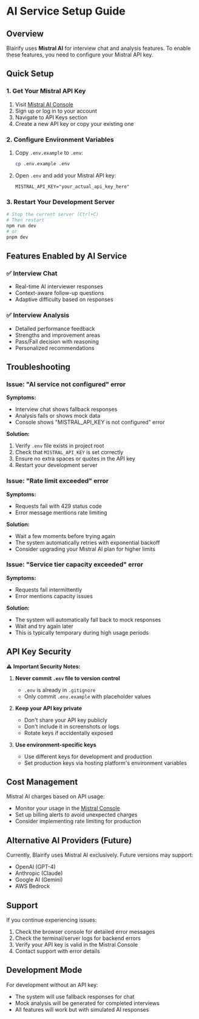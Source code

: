 # AI Service Setup Guide

## Overview
Blairify uses **Mistral AI** for interview chat and analysis features. To enable these features, you need to configure your Mistral API key.

## Quick Setup

### 1. Get Your Mistral API Key
1. Visit [Mistral AI Console](https://console.mistral.ai/)
2. Sign up or log in to your account
3. Navigate to API Keys section
4. Create a new API key or copy your existing one

### 2. Configure Environment Variables
1. Copy `.env.example` to `.env`:
   ```bash
   cp .env.example .env
   ```

2. Open `.env` and add your Mistral API key:
   ```env
   MISTRAL_API_KEY="your_actual_api_key_here"
   ```

### 3. Restart Your Development Server
```bash
# Stop the current server (Ctrl+C)
# Then restart
npm run dev
# or
pnpm dev
```

## Features Enabled by AI Service

### ✅ Interview Chat
- Real-time AI interviewer responses
- Context-aware follow-up questions
- Adaptive difficulty based on responses

### ✅ Interview Analysis
- Detailed performance feedback
- Strengths and improvement areas
- Pass/Fail decision with reasoning
- Personalized recommendations

## Troubleshooting

### Issue: "AI service not configured" error

**Symptoms:**
- Interview chat shows fallback responses
- Analysis fails or shows mock data
- Console shows "MISTRAL_API_KEY is not configured" error

**Solution:**
1. Verify `.env` file exists in project root
2. Check that `MISTRAL_API_KEY` is set correctly
3. Ensure no extra spaces or quotes in the API key
4. Restart your development server

### Issue: "Rate limit exceeded" error

**Symptoms:**
- Requests fail with 429 status code
- Error message mentions rate limiting

**Solution:**
- Wait a few moments before trying again
- The system automatically retries with exponential backoff
- Consider upgrading your Mistral AI plan for higher limits

### Issue: "Service tier capacity exceeded" error

**Symptoms:**
- Requests fail intermittently
- Error mentions capacity issues

**Solution:**
- The system will automatically fall back to mock responses
- Wait and try again later
- This is typically temporary during high usage periods

## API Key Security

⚠️ **Important Security Notes:**

1. **Never commit `.env` file to version control**
   - `.env` is already in `.gitignore`
   - Only commit `.env.example` with placeholder values

2. **Keep your API key private**
   - Don't share your API key publicly
   - Don't include it in screenshots or logs
   - Rotate keys if accidentally exposed

3. **Use environment-specific keys**
   - Use different keys for development and production
   - Set production keys via hosting platform's environment variables

## Cost Management

Mistral AI charges based on API usage:
- Monitor your usage in the [Mistral Console](https://console.mistral.ai/)
- Set up billing alerts to avoid unexpected charges
- Consider implementing rate limiting for production

## Alternative AI Providers (Future)

Currently, Blairify uses Mistral AI exclusively. Future versions may support:
- OpenAI (GPT-4)
- Anthropic (Claude)
- Google AI (Gemini)
- AWS Bedrock

## Support

If you continue experiencing issues:
1. Check the browser console for detailed error messages
2. Check the terminal/server logs for backend errors
3. Verify your API key is valid in the Mistral Console
4. Contact support with error details

## Development Mode

For development without an API key:
- The system will use fallback responses for chat
- Mock analysis will be generated for completed interviews
- All features will work but with simulated AI responses
